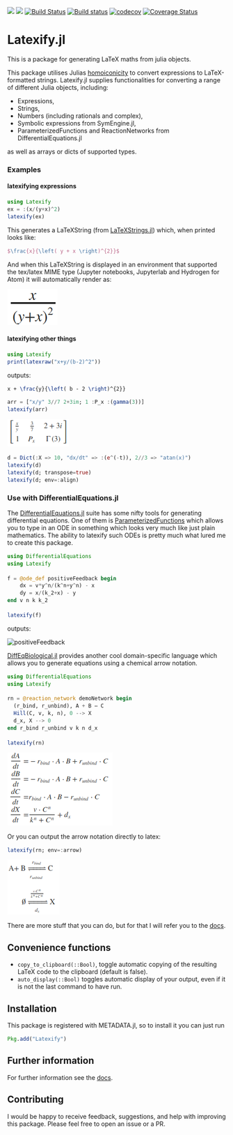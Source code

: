[![](https://img.shields.io/badge/docs-stable-blue.svg)](https://korsbo.github.io/Latexify.jl/stable)
[![](https://img.shields.io/badge/docs-latest-blue.svg)](https://korsbo.github.io/Latexify.jl/latest)
[![Build Status](https://travis-ci.org/korsbo/Latexify.jl.svg?branch=master)](https://travis-ci.org/korsbo/Latexify.jl)
[![Build status](https://ci.appveyor.com/api/projects/status/f72vlmuvlpux7x6p?svg=true)](https://ci.appveyor.com/project/korsbo/latexify-jl)
[![codecov](https://codecov.io/gh/korsbo/Latexify.jl/branch/master/graph/badge.svg)](https://codecov.io/gh/korsbo/Latexify.jl)
[![Coverage Status](https://coveralls.io/repos/github/korsbo/Latexify.jl/badge.svg)](https://coveralls.io/github/korsbo/Latexify.jl)

# Latexify.jl
This is a package for generating LaTeX maths from julia objects.

This package utilises Julias [homoiconicity](https://en.wikipedia.org/wiki/Homoiconicity) to convert expressions to LaTeX-formatted strings.
Latexify.jl supplies functionalities for converting a range of different Julia objects, including:

- Expressions,
- Strings,
- Numbers (including rationals and complex),
- Symbolic expressions from SymEngine.jl,
- ParameterizedFunctions and ReactionNetworks from DifferentialEquations.jl

as well as arrays or dicts of supported types.



### Examples
#### latexifying expressions
```julia
using Latexify
ex = :(x/(y+x)^2)
latexify(ex)
```
This generates a LaTeXString (from [LaTeXStrings.jl](https://github.com/stevengj/LaTeXStrings.jl)) which, when printed looks like:
```LaTeX
$\frac{x}{\left( y + x \right)^{2}}$
```

And when this LaTeXString is displayed in an environment that supported the tex/latex MIME type (Jupyter notebooks, Jupyterlab and Hydrogen for Atom) it will automatically render as:

![fraction](/assets/demo_fraction.png)


#### latexifying other things
```julia
using Latexify
print(latexraw("x+y/(b-2)^2"))
```
outputs:
```LaTeX
x + \frac{y}{\left( b - 2 \right)^{2}}
```

```julia
arr = ["x/y" 3//7 2+3im; 1 :P_x :(gamma(3))]
latexify(arr)
```
![matrix](/assets/demo_matrix.png)

```julia
d = Dict(:X => 10, "dx/dt" => :(e^(-t)), 2//3 => "atan(x)")
latexify(d)
latexify(d; transpose=true)
latexify(d; env=:align)
```


### Use with DifferentialEquations.jl
The [DifferentialEquations.jl](http://docs.juliadiffeq.org/stable/index.html) suite has some nifty tools for generating differential equations.
One of them is [ParameterizedFunctions](https://github.com/JuliaDiffEq/ParameterizedFunctions.jl) which allows you to type in an ODE in something which looks very much like just plain mathematics.
The ability to latexify such ODEs is pretty much what lured me to create this package.

```julia
using DifferentialEquations
using Latexify

f = @ode_def positiveFeedback begin
    dx = v*y^n/(k^n+y^n) - x
    dy = x/(k_2+x) - y
end v n k k_2

latexify(f)
```
outputs:

![positiveFeedback](/assets/ode_positive_feedback.png)


[DiffEqBiological.jl](https://github.com/JuliaDiffEq/DiffEqBiological.jl) provides another cool domain-specific language which allows you to generate equations using a chemical arrow notation.


```julia
using DifferentialEquations
using Latexify

rn = @reaction_network demoNetwork begin
  (r_bind, r_unbind), A + B ↔ C
  Hill(C, v, k, n), 0 --> X
  d_x, X --> 0
end r_bind r_unbind v k n d_x

latexify(rn)
```
![positiveFeedback](/assets/demo_rn.png)

Or you can output the arrow notation directly to latex:

```julia
latexify(rn; env=:arrow)
```
![positiveFeedback](/assets/demo_rn_arrow.png)

There are more stuff that you can do, but for that I will refer you to the
[docs](https://korsbo.github.io/Latexify.jl/stable).


## Convenience functions

- `copy_to_clipboard(::Bool)`, toggle automatic copying of the resulting LaTeX code to the clipboard (default is false).
- `auto_display(::Bool)` toggles automatic display of your output, even if it is not the last command to have run.


## Installation
This package is registered with METADATA.jl, so to install it you can just run

```julia
Pkg.add("Latexify")
```

## Further information
For further information see the [docs](https://korsbo.github.io/Latexify.jl/stable).

## Contributing
I would be happy to receive feedback, suggestions, and help with improving this package.
Please feel free to open an issue or a PR.
